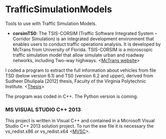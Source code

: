 # TrafficSimulationModels

Tools to use with Traffic Simulation Models. 

- **corsimTS0**:
The TSIS-CORSIM (Traffic Software Integrated System – Corridor Simulation) is an integrated development environment that enables users to conduct traffic operations analysis. It is developed by McTrans from University of Florida. TSIS-CORSIM is a microscopic traffic simulation model that allow simulate urban and roadway networks, including Two-way highways.
<[McTrans website](https://mctrans.ce.ufl.edu/mct/index.php/tsis-corsim/)>

I coded a program to extract the full information about vehicles from file TSD (below version 6.1) and TS0 (version 6.2 and upper), derived from Sudheer Dhulipala [2012] thesis, Faculty of the Virginia Polytechnic Institute. <[Thesis](https://vtechworks.lib.vt.edu/handle/10919/33426)> 

The program was coded in C++. The Python version is coming.

### MS VISUAL STUDIO C++ 2013

This project is written in Visual C++ and contained in a Microsoft Visual Studio C++ 2013 solution project. To run the exe file it is necessary the vs_redist.x86 or vs_redist.x64 <[MVSC](https://support.microsoft.com/pt-br/help/2977003/the-latest-supported-visual-c-downloads)>.
